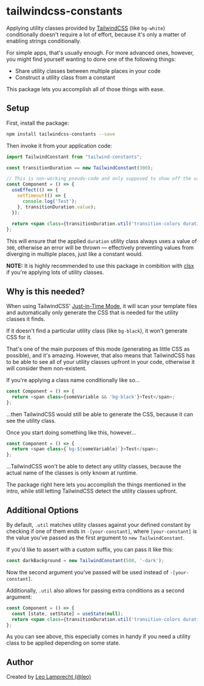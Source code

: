 # tailwindcss-constants

Applying utility classes provided by [TailwindCSS](https://tailwindcss.com) (like `bg-white`) conditionally doesn't require a lot of effort, because it's only a matter of enabling strings conditionally.

For simple apps, that's usually enough. For more advanced ones, however, you might find yourself wanting to done one of the following things:

- Share utility classes between multiple places in your code
- Construct a utility class from a constant

This package lets you accomplish all of those things with ease.

## Setup

First, install the package:

```bash
npm install tailwindcss-constants --save
```

Then invoke it from your application code:

```jsx
import TailwindConstant from "tailwind-constants";

const transitionDuration == new TailwindConstant(300);

// This is non-working pseudo-code and only supposed to show off the usage.
const Component = () => {
  useEffect(() => {
    setTimeout(() => {
      console.log('Test');
    }, transitionDuration.value);
  });
  
  return <span class={transitionDuration.util('transition-colors duration-300')}>Test</span>;
};
```

This will ensure that the applied `duration` utility class always uses a value of `300`, otherwise an error will be thrown — effectively preventing values from diverging in multiple places, just like a constant would.

**NOTE:** It is highly recommended to use this package in combition with [clsx](https://www.npmjs.com/package/clsx) if you're applying lots of utility classes.

## Why is this needed?

When using TailwindCSS' [Just-in-Time Mode](https://v2.tailwindcss.com/docs/just-in-time-mode), it will scan your template files and automatically only generate the CSS that is needed for the utility classes it finds.

If it doesn't find a particular utility class (like `bg-black`), it won't generate CSS for it.

That's one of the main purposes of this mode (generating as little CSS as possible), and it's amazing. However, that also means that TailwindCSS has to be able to see all of your utility classes upfront in your code, otherwise it will consider them non-existent.

If you're applying a class name conditionally like so...

```js
const Component = () => {
  return <span class={someVariable && 'bg-black'}>Test</span>;
};
```

...then TailwindCSS would still be able to generate the CSS, because it can see the utility class.

Once you start doing something like this, however...

```js
const Component = () => {
  return <span class={`bg-${someVariable}`}>Test</span>;
};
```

...TailwindCSS won't be able to detect any utility classes, because the actual name of the classes is only known at runtime.

The package right here lets you accomplish the things mentioned in the intro, while still letting TailwindCSS detect the utility classes upfront.

## Additional Options

By default, `.util` matches utility classes against your defined constant by checking if one of them ends in `-[your-constant]`, where `[your-constant]` is the value you've passed as the first argument to `new TailwindConstant`.

If you'd like to assert with a custom suffix, you can pass it like this:

```jsx
const darkBackground = new TailwindConstant(500, '-dark');
```

Now the second argument you've passed will be used instead of `-[your-constant]`.

Additionally, `.util` also allows for passing extra conditions as a second argument:

```jsx
const Component = () => {
  const [state, setState] = useState(null);
  return <span class={transitionDuration.util('transition-colors duration-300', state)}>Test</span>;
};
```

As you can see above, this especially comes in handy if you need a utility class to be applied depending on some state.

## Author

Created by [Leo Lamprecht (@leo)](https://leo.im)
